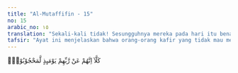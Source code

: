 ```yaml
---
title: "Al-Mutaffifin - 15"
no: 15
arabic_no: ١٥
translation: "Sekali-kali tidak! Sesungguhnya mereka pada hari itu benar-benar terhalang dari (melihat) Tuhannya. "
tafsir: "Ayat ini menjelaskan bahwa orang-orang kafir yang tidak mau mengakui Al-Qur'an sebagai wahyu Allah terhalang dari rahmat-Nya di dunia dan akhirat. Mereka terhalang dari nikmat terbesar bagi seorang hamba, yaitu memandang dan melihat Allah di akhirat. Imam Syafi'i mengatakan ayat ini bisa dijadikan dalil bahwa orang-orang Mukmin tidak akan terhalangi dari memandang Allah di akhirat, sebagaimana firman-Nya:\n\nWajah-wajah (orang mukmin) pada hari itu berseri-seri, memandang Tuhannya. (al-Qiyamah/75: 22-23)"
---
```

كَلَّآ اِنَّهُمْ عَنْ رَّبِّهِمْ يَوْمَىِٕذٍ لَّمَحْجُوْبُوْنَۗ